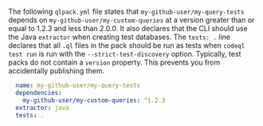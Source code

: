The following `qlpack.yml` file states that `my-github-user/my-query-tests` depends on `my-github-user/my-custom-queries` at a version greater than or equal to 1.2.3 and less than 2.0.0. It also declares that the CLI should use the Java `extractor` when creating test databases. The `tests: .` line declares that all `.ql` files in the pack should be run as tests when `codeql test run` is run with the `--strict-test-discovery` option. Typically, test packs do not contain a `version` property. This prevents you from accidentally publishing them.

  ```yaml
    name: my-github-user/my-query-tests
    dependencies:
      my-github-user/my-custom-queries: ^1.2.3
    extractor: java
    tests: .
  ```
